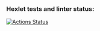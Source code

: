 ### Hexlet tests and linter status:
[![Actions Status](https://github.com/PaulVeir/frontend-project-44/workflows/hexlet-check/badge.svg)](https://github.com/PaulVeir/frontend-project-44/actions)